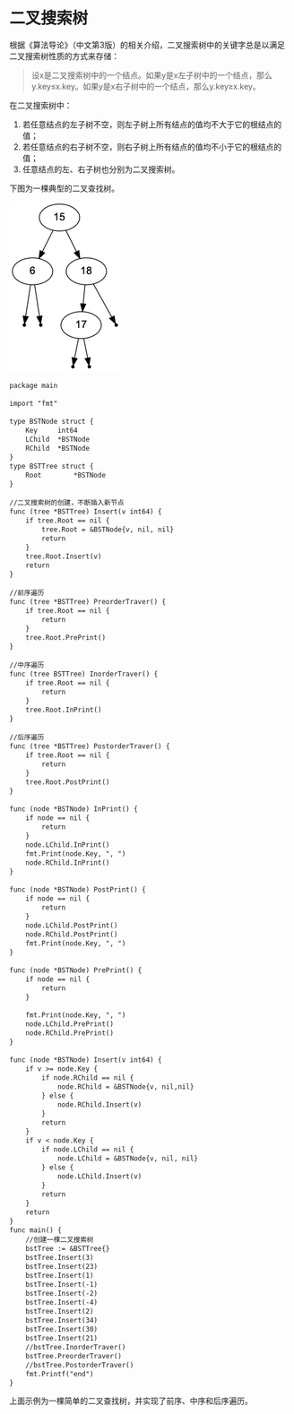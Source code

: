 # 二叉搜索树 #
根据《算法导论》（中文第3版）的相关介绍，二叉搜索树中的关键字总是以满足二叉搜索树性质的方式来存储：

> 设x是二叉搜索树中的一个结点。如果y是x左子树中的一个结点，那么y.key≤x.key。如果y是x右子树中的一个结点，那么y.key≥x.key。

在二叉搜索树中：

1. 若任意结点的左子树不空，则左子树上所有结点的值均不大于它的根结点的值；
2. 若任意结点的右子树不空，则右子树上所有结点的值均不小于它的根结点的值；
3. 任意结点的左、右子树也分别为二叉搜索树。

下图为一棵典型的二叉查找树。

![](https://raw.githubusercontent.com/ernest-dzf/docs/master/pic/binary-search.png)



	package main
	
	import "fmt"
	
	type BSTNode struct {
		Key		int64
		LChild	*BSTNode
		RChild	*BSTNode
	}
	type BSTTree struct {
		Root		*BSTNode
	}
	
	//二叉搜索树的创建，不断插入新节点
	func (tree *BSTTree) Insert(v int64) {
		if tree.Root == nil {
			tree.Root = &BSTNode{v, nil, nil}
			return
		}
		tree.Root.Insert(v)
		return
	}
	
	//前序遍历
	func (tree *BSTTree) PreorderTraver() {
		if tree.Root == nil {
			return
		}
		tree.Root.PrePrint()
	}
	
	//中序遍历
	func (tree BSTTree) InorderTraver() {
		if tree.Root == nil {
			return
		}
		tree.Root.InPrint()
	}
	
	//后序遍历
	func (tree *BSTTree) PostorderTraver() {
		if tree.Root == nil {
			return
		}
		tree.Root.PostPrint()
	}
	
	func (node *BSTNode) InPrint() {
		if node == nil {
			return
		}
		node.LChild.InPrint()
		fmt.Print(node.Key, ", ")
		node.RChild.InPrint()
	}
	
	func (node *BSTNode) PostPrint() {
		if node == nil {
			return
		}
		node.LChild.PostPrint()
		node.RChild.PostPrint()
		fmt.Print(node.Key, ", ")
	}
	
	func (node *BSTNode) PrePrint() {
		if node == nil {
			return
		}
	
		fmt.Print(node.Key, ", ")
		node.LChild.PrePrint()
		node.RChild.PrePrint()
	}
	
	func (node *BSTNode) Insert(v int64) {
		if v >= node.Key {
			if node.RChild == nil {
				node.RChild = &BSTNode{v, nil,nil}
			} else {
				node.RChild.Insert(v)
			}
			return
		}
		if v < node.Key {
			if node.LChild == nil {
				node.LChild = &BSTNode{v, nil, nil}
			} else {
				node.LChild.Insert(v)
			}
			return
		}
		return
	}
	func main() {
		//创建一棵二叉搜索树
		bstTree := &BSTTree{}
		bstTree.Insert(3)
		bstTree.Insert(23)
		bstTree.Insert(1)
		bstTree.Insert(-1)
		bstTree.Insert(-2)
		bstTree.Insert(-4)
		bstTree.Insert(2)
		bstTree.Insert(34)
		bstTree.Insert(30)
		bstTree.Insert(21)
		//bstTree.InorderTraver()
		bstTree.PreorderTraver()
		//bstTree.PostorderTraver()
		fmt.Printf("end")
	}

	

上面示例为一棵简单的二叉查找树，并实现了前序、中序和后序遍历。